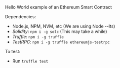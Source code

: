 Hello World example of an Ethereum Smart Contract

Dependencies:
- Node.js, NPM, NVM, etc (We are using Node --lts)
- *Solidity*: `npm i -g solc` (This may take a while)
- *Truffle*: `npm i -g truffle`
- *TestRPC*: `npm i -g truffle ethereumjs-testrpc`

To test:
- Run `truffle test`